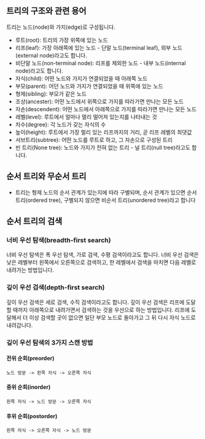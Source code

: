 ## 트리의 구조와 관련 용어

트리는 노드(node)와 가지(edge)로 구성됩니다.

- 루트(root): 트리의 가장 위쪽에 있는 노드
- 리프(leaf): 가장 아래쪽에 있는 노드 - 단말 노드(terminal leaf), 외부 노드(external node)라고도 합니다.
- 비단말 노드(non-terminal node): 리프를 제외한 노드 - 내부 노드(internal node)라고도 합니다.
- 자식(child): 어떤 노드와 가지가 연결되었을 때 아래쪽 노드
- 부모(parent): 어던 노드와 가지가 연결되었을 때 위쪽에 있는 노드
- 형제(sibling): 부모가 같은 노드
- 조상(ancester): 어떤 노드에서 위쪽으로 가지를 따라가면 만나는 모든 노드
- 자손(descendent): 어떤 노드에서 아래쪽으로 가지를 따라가면 만나는 모든 노드
- 레벨(level): 루트에서 얼마나 멀리 떨어져 있는지를 나타내는 것
- 차수(degree): 각 노드가 갖는 자식의 수
- 높이(height): 루트에서 가장 멀리 있는 리프까지의 거리, 곧 리프 레벨의 최댓값
- 서브트리(subtree): 어떤 노드를 루트로 하고, 그 자손으로 구성된 트리
- 빈 트리(None tree): 노드와 가지가 전혀 없는 트리 - 널 트리(null tree)라고도 합니다.

## 순서 트리와 무순서 트리

- 트리는 형제 노드의 순서 관계가 있는지에 따라 구별되며, 순서 관계가 있으면 순서 트리(ordered tree), 구별되지 않으면 비순서 트리(unordered tree)라고 합니다

## 순서 트리의 검색

### 너비 우선 탐색(breadth-first search)

너비 우선 탐색은 폭 우선 탐색, 가로 검색, 수평 검색이라고도 합니다. 너비 우선 검색은 낮은 레벨부터 왼쪽에서 오른쪽으로 검색하고, 한 레벨에서 검색을 마치면 다음 레벨로 내려가는 방법입니다.

### 깊이 우선 검색(depth-first search)

깊이 우선 검색은 세로 검색, 수직 검색이라고도 합니다. 깊이 우선 검색은 리프에 도달할 때까지 아래쪽으로 내려가면서 검색하는 것을 우선으로 하는 방법입니다. 리프에 도달해서 더 이상 검색할 곳이 없으면 일단 부모 노드로 돌아가고 그 뒤 다시 자식 노드로 내려갑니다.

### 깊이 우선 탐색의 3가지 스캔 방법

#### 전위 순회(preorder)

```
노드 방문 -> 왼쪽 자식 -> 오른쪽 자식
```

#### 중위 순회(inorder)

```
왼쪽 자식 -> 노드 방문 -> 오른쪽 자식
```

#### 후위 순회(postorder)

```
왼쪽 자식 -> 오른쪽 자식 -> 노드 방문
```
